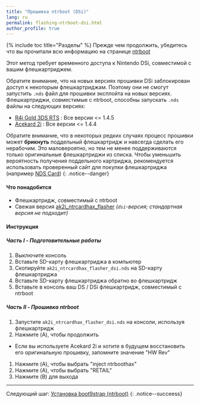```yaml
---
title: "Прошивка ntrboot (DSi)"
lang: ru
permalink: flashing-ntrboot-dsi.html
author_profile: true
---
```

{% include toc title="Разделы" %}
Прежде чем продолжить, убедитесь что вы прочитали всю информацию на странице [ntrboot](ntrboot)

Этот метод требует временного доступа к Nintendo DSi, совместимой с вашим флешкартриджем.

Обратите внимание, что на новых версиях прошивки DSi заблокирован доступ к некоторым флешкартриджам. Поэтому они не смогут запустить `.nds` файл для прошивки эксплойта на новых версиях. Флешкартриджи, совместимые с ntrboot, способны запускать `.nds` файлы на следующих версиях:

  + [R4i Gold 3DS RTS](http://www.nds-card.com/ProShow.asp?ProID=149) : Все версии <= 1.4.5
  + [Acekard 2i](http://www.nds-card.com/ProShow.asp?ProID=160) : Все версии <= 1.4.4

Обратите внимание, что в некоторых редких случаях процесс прошивки может **брикнуть** поддельный флешкартридж и навсегда сделать его нерабочим. Это маловероятно, но тем не менее поддерживаются только оригинальные флешкартриджи из списка. Чтобы уменьшить вероятность получения поддельного картриджа, рекомендуется использовать проверенный сайт для покупки флешкартриджа (например [NDS Card](http://www.nds-card.com/))
{: .notice--danger}

#### Что понадобится

* Флешкартридж, совместимый с ntrboot
* Свежая версия [ak2i_ntrcardhax_flasher](https://github.com/d3m3vilurr/ak2i_ntrcardhax_flasher/releases/latest) *(`dsi`-версия; стандартная версия не подходит)*

#### Инструкция

##### Часть I - Подготовительные работы

1. Выключите консоль
1. Вставьте SD-карту флешкартриджа в компьютер
1. Скопируйте `ak2i_ntrcardhax_flasher_dsi.nds` на SD-карту флешкартриджа
1. Вставьте SD-карту флешкартриджа обратно во флешкартридж
1. Вставьте в консоль ваш DS / DSi флешкартридж, совместимый с ntrboot

##### Часть II - Прошивка ntrboot

1. Запустите `ak2i_ntrcardhax_flasher_dsi.nds` на консоли, используя флешкартридж
1. Нажмите (A), чтобы продолжить
  + Если вы используете Acekard 2i и хотите в будущем восстановить его оригинальную прошивку, запомните значение "HW Rev"
1. Нажмите (A), чтобы выбрать "inject ntrboothax"
1. Нажмите (A), чтобы выбрать "RETAIL"
1. Нажмите (B) для выхода

___

Следующий шаг: [Установка boot9strap (ntrboot)](installing-boot9strap-ntrboot)
{: .notice--succeess}
